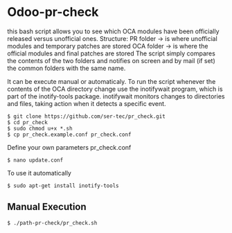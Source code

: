 # Odoo-pr-check
this bash script allows you to see which OCA modules have been officially released versus unofficial ones.
Structure:
PR folder -> is where unofficial modules and temporary patches are stored
OCA folder -> is where the official modules and final patches are stored
The script simply compares the contents of the two folders and notifies on screen and by mail (if set) the common folders with the same name.

It can be execute manual or automaticaly.
To run the script whenever the contents of the OCA directory change use the inotifywait program, which is part of the inotify-tools package.
inotifywait monitors changes to directories and files, taking action when it detects a specific event.


```
$ git clone https://github.com/ser-tec/pr_check.git
$ cd pr_check
$ sudo chmod u+x *.sh
$ cp pr_check.example.conf pr_check.conf
```
Define your own parameters pr_check.conf
```
$ nano update.conf
```
To use it automatically
```
$ sudo apt-get install inotify-tools
```

## Manual Execution
```
$ ./path-pr-check/pr_check.sh 
```
